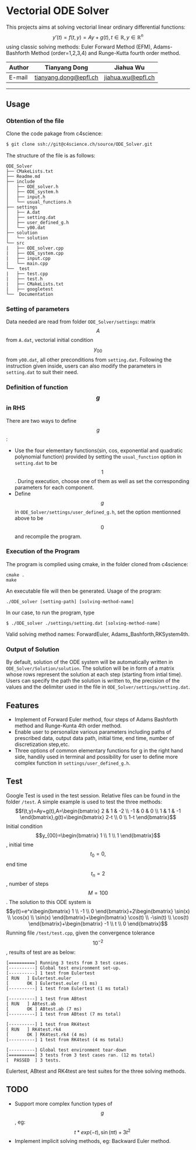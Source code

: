 # Vectorial ODE Solver


This projects aims at solving vectorial linear ordinary differential functions:
$$y'(t)=f(t,y)=Ay+g(t),t\in\mathbb{R},y\in\mathbb{R}^n$$ 
using classic solving methods: Euler Forward Method (EFM), Adams-Bashforth Method (order=1,2,3,4) and Runge-Kutta fourth order method. 


|Author|Tianyang Dong|Jiahua Wu|
|---|---|---
|E-mail|tianyang.dong@epfl.ch|jiahua.wu@epfl.ch
----

## Usage
### Obtention of the file

Clone the code pakage from c4science:
```sh
$ git clone ssh://git@c4science.ch/source/ODE_Solver.git
```
The structure of the file is as follows:
```
ODE_Solver
├── CMakeLists.txt
├── Readme.md
├── include
│   ├── ODE_solver.h
│   ├── ODE_system.h
│   ├── input.h
│   └── usual_functions.h
├── settings
│   ├── A.dat
│   ├── setting.dat
│   ├── user_defined_g.h
│   └── y00.dat
├── solution
│   └── solution
└── src
|   ├── ODE_solver.cpp
|   ├── ODE_system.cpp
|   ├── input.cpp
|   └── main.cpp
└──  test
|   ├── test.cpp
|   ├── test.h
|   ├── CMakeLists.txt
|   ├── googletest
└──  Documentation
```
### Setting of parameters
Data needed are read from folder `ODE_Solver/settings`: matrix $$A$$ from `A.dat`, vectorial initial condition $$y_{00}$$ from `y00.dat`, all other preconditions from `setting.dat`. Following the instruction given inside, users can also modify the parameters in `setting.dat` to suit their need.
### Definition of function $$g$$ in RHS
There are two ways to define $$g$$:
- Use the four elementary functions(sin, cos, exponential and quadratic polynomial function) provided by setting the ``usual_function`` option in `setting.dat` to be $$1$$. During execution, choose one of them as well as set the corresponding parameters for each component. 
- Define $$g$$ in `ODE_Solver/settings/user_defined_g.h`, set the option mentionned above to be $$0$$ and recompile the program.

### Execution of the Program
The program is complied using cmake, in the folder cloned from c4science:
````
cmake .
make
````
An executable file will then be generated. Usage of the program:
```
./ODE_solver [setting-path] [solving-method-name]
```
In our case, to run the program, type
```
$ ./ODE_solver ./settings/setting.dat [solving-method-name]
```
Valid solving method names: ForwardEuler, Adams_Bashforth,RKSystem4th.

### Output of Solution
By default, solution of the ODE system will be automatically written in `ODE_Solver/Solution/solution`. The solution will be in form of a matrix whose rows represent the solution at each step (starting from intial time). Users can specify the path the solution is written to, the precision of the values and the delimiter used in the file in `ODE_Solver/settings/setting.dat`.  

#### 

## Features

  - Implement of Forward Euler method, four steps of Adams Bashforth method and Runge-Kunta 4th order method.
  - Enable user to personalize various parameters including paths of prescribed data, output data path, initial time, end time, number of discretization step,etc.
  - Three options of common elementary functions for g in the right hand side, handily used in terminal and possibility for user to define more complex function in `settings/user_defined_g.h`.

## Test
Google Test is used in the test session. Relative files can be found in the folder `/test`. A simple example is used to test the three methods:
$$f(t,y)=Ay+g(t),A=\begin{bmatrix} 2 & 1 & -2 \\ -1 & 0 & 0 \\ 1 & 1 & -1 \end{bmatrix},g(t)=\begin{bmatrix} 2-t \\  0 \\ 1-t \end{bmatrix}$$ 
Initial condition $$y_{00}=\begin{bmatrix} 1 \\  1 \\ 1 \end{bmatrix}$$, initial time $$t_0=0,$$ end time $$t_n=2$$, number of steps $$M=100$$. The solution to this ODE system is 
$$y(t)=e^x\begin{bmatrix} 1 \\  -1 \\ 0 \end{bmatrix}+2\begin{bmatrix} \sin(x) \\  \cos(x) \\ \sin(x) \end{bmatrix}+\begin{bmatrix} \cos(t) \\ -\sin(t) \\ \cos(t) \end{bmatrix}+\begin{bmatrix} -1 \\  t \\ 0 \end{bmatrix}$$
Running file `/test/test.cpp`, given the convergence tolerance $$10^{-2}$$, results of test are as below:

```
[==========] Running 3 tests from 3 test cases.
[----------] Global test environment set-up.
[----------] 1 test from Eulertest
[ RUN  	] Eulertest.euler
[   	OK ] Eulertest.euler (1 ms)
[----------] 1 test from Eulertest (1 ms total)

[----------] 1 test from ABtest
[ RUN  	] ABtest.ab
[   	OK ] ABtest.ab (7 ms)
[----------] 1 test from ABtest (7 ms total)

[----------] 1 test from RK4test
[ RUN  	] RK4test.rk4
[   	OK ] RK4test.rk4 (4 ms)
[----------] 1 test from RK4test (4 ms total)

[----------] Global test environment tear-down
[==========] 3 tests from 3 test cases ran. (12 ms total)
[  PASSED  ] 3 tests.

```
Eulertest, ABtest and RK4test are test suites for the three solving methods.


## TODO

- Support more complex function types of $$g$$, eg: $$t*exp(-t), \sin(\pi t)+3t^2$$
- Implement implicit solving methods, eg: Backward Euler method. 
